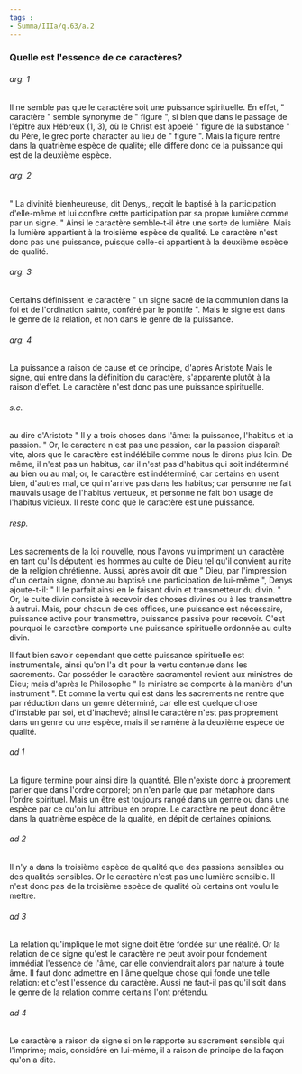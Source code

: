 ```yaml
---
tags : 
- Summa/IIIa/q.63/a.2
---
```


### Quelle est l'essence de ce caractères?

###### arg. 1
Il ne semble pas que le caractère soit une puissance spirituelle. En effet, " caractère " semble synonyme de " figure ", si bien que dans le passage de l'épître aux Hébreux (1, 3), où le Christ est appelé " figure de la substance " du Père, le grec porte character au lieu de " figure ". Mais la figure rentre dans la quatrième espèce de qualité; elle diffère donc de la puissance qui est de la deuxième espèce. 

###### arg. 2
" La divinité bienheureuse, dit Denys,, reçoit le baptisé à la participation d'elle-même et lui confère cette participation par sa propre lumière comme par un signe. " Ainsi le caractère semble-t-il être une sorte de lumière. Mais la lumière appartient à la troisième espèce de qualité. Le caractère n'est donc pas une puissance, puisque celle-ci appartient à la deuxième espèce de qualité. 

###### arg. 3
Certains définissent le caractère " un signe sacré de la communion dans la foi et de l'ordination sainte, conféré par le pontife ". Mais le signe est dans le genre de la relation, et non dans le genre de la puissance. 

###### arg. 4
La puissance a raison de cause et de principe, d'après Aristote Mais le signe, qui entre dans la définition du caractère, s'apparente plutôt à la raison d'effet. Le caractère n'est donc pas une puissance spirituelle. 

###### s.c.
au dire d'Aristote " Il y a trois choses dans l'âme: la puissance, l'habitus et la passion. " Or, le caractère n'est pas une passion, car la passion disparaît vite, alors que le caractère est indélébile comme nous le dirons plus loin. De même, il n'est pas un habitus, car il n'est pas d'habitus qui soit indéterminé au bien ou au mal; or, le caractère est indéterminé, car certains en usent bien, d'autres mal, ce qui n'arrive pas dans les habitus; car personne ne fait mauvais usage de l'habitus vertueux, et personne ne fait bon usage de l'habitus vicieux. Il reste donc que le caractère est une puissance. 

###### resp.
Les sacrements de la loi nouvelle, nous l'avons vu impriment un caractère en tant qu'ils députent les hommes au culte de Dieu tel qu'il convient au rite de la religion chrétienne. Aussi, après avoir dit que " Dieu, par l'impression d'un certain signe, donne au baptisé une participation de lui-même ", Denys ajoute-t-il: " Il le parfait ainsi en le faisant divin et transmetteur du divin. " Or, le culte divin consiste à recevoir des choses divines ou à les transmettre à autrui. Mais, pour chacun de ces offices, une puissance est nécessaire, puissance active pour transmettre, puissance passive pour recevoir. C'est pourquoi le caractère comporte une puissance spirituelle ordonnée au culte divin. 

Il faut bien savoir cependant que cette puissance spirituelle est instrumentale, ainsi qu'on l'a dit pour la vertu contenue dans les sacrements. Car posséder le caractère sacramentel revient aux ministres de Dieu; mais d'après le Philosophe " le ministre se comporte à la manière d'un instrument ". Et comme la vertu qui est dans les sacrements ne rentre que par réduction dans un genre déterminé, car elle est quelque chose d'instable par soi, et d'inachevé; ainsi le caractère n'est pas proprement dans un genre ou une espèce, mais il se ramène à la deuxième espèce de qualité. 

###### ad 1
La figure termine pour ainsi dire la quantité. Elle n'existe donc à proprement parler que dans l'ordre corporel; on n'en parle que par métaphore dans l'ordre spirituel. Mais un être est toujours rangé dans un genre ou dans une espèce par ce qu'on lui attribue en propre. Le caractère ne peut donc être dans la quatrième espèce de la qualité, en dépit de certaines opinions. 

###### ad 2
Il n'y a dans la troisième espèce de qualité que des passions sensibles ou des qualités sensibles. Or le caractère n'est pas une lumière sensible. Il n'est donc pas de la troisième espèce de qualité où certains ont voulu le mettre. 

###### ad 3
La relation qu'implique le mot signe doit être fondée sur une réalité. Or la relation de ce signe qu'est le caractère ne peut avoir pour fondement immédiat l'essence de l'âme, car elle conviendrait alors par nature à toute âme. Il faut donc admettre en l'âme quelque chose qui fonde une telle relation: et c'est l'essence du caractère. Aussi ne faut-il pas qu'il soit dans le genre de la relation comme certains l'ont prétendu. 

###### ad 4
Le caractère a raison de signe si on le rapporte au sacrement sensible qui l'imprime; mais, considéré en lui-même, il a raison de principe de la façon qu'on a dite. 

